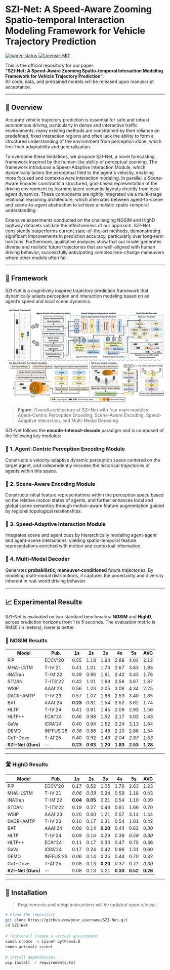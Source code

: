 # SZI-Net: A Speed-Aware Zooming Spatio-temporal Interaction Modeling Framework for Vehicle Trajectory Prediction

[![paper-status](https://img.shields.io/badge/paper-submitted-red.svg)]() [![License: MIT](https://img.shields.io/badge/License-MIT-yellow.svg)](https://opensource.org/licenses/MIT)

This is the official repository for our paper:  
**"SZI-Net: A Speed-Aware Zooming Spatio-temporal Interaction Modeling Framework for Vehicle Trajectory Prediction"**.  
All code, data, and pretrained models will be released upon manuscript acceptance.

---

## 🧠 Overview

Accurate vehicle trajectory prediction is essential for safe and robust autonomous driving, particularly in dense and interactive traffic environments. many existing methods are constrained by their reliance on predefined, fixed interaction regions and often lack the ability to form a structured understanding of the environment from perception alone, which limit their adaptability and generalization.

To overcome these limitations, we propose SZI-Net, a novel forecasting framework inspired by the human-like ability of perceptual zooming. The framework introduces a Speed-Adaptive Interaction Module, which dynamically tailors the perceptual field to the agent's velocity, enabling more focused and context-aware interaction modeling. In parallel, a Scene-Aware Encoder constructs a structured, grid-based representation of the driving environment by learning latent semantic layouts directly from local agent dynamics. These components are tightly integrated via a multi-stage relational reasoning architecture, which alternates between agent-to-scene and scene-to-agent abstraction to achieve a holistic spatio-temporal understanding.

Extensive experiments conducted on the challenging NGSIM and HighD highway datasets validate the effectiveness of our approach. SZI-Net consistently outperforms current state-of-the-art methods, demonstrating significant improvements in prediction accuracy, particularly over long-term horizons. Furthermore, qualitative analyses show that our model generates diverse and realistic future trajectories that are well-aligned with human driving behavior, successfully anticipating complex lane-change maneuvers where other models often fail.

---

## 🧩 Framework

SZI-Net is a cognitively inspired trajectory prediction framework that dynamically adapts perception and interaction modeling based on an agent’s speed and local scene dynamics.

![SZI-Net Framework](./szi_framework.png)
> **Figure**: Overall architecture of SZI-Net with four main modules: Agent-Centric Perception Encoding, Scene-Aware Encoding, Speed-Adaptive Interaction, and Multi-Modal Decoding.



SZI-Net follows the **encode–interact–decode** paradigm and is composed of the following key modules:

### 🔹 1. Agent-Centric Perception Encoding Module
Constructs a velocity-adaptive dynamic perception space centered on the target agent, and independently encodes the historical trajectories of agents within this space.
### 🔹 2. Scene-Aware Encoding Module
Constructs initial feature representations within the perception space based on the relative motion states of agents, and further enhances local and global scene semantics through motion-aware feature augmentation guided by regional topological relationships.
### 🔹 3. Speed-Adaptive Interaction Module
Integrates scene and agent cues by hierarchically modeling agent-agent and agent-scene interactions, yielding spatio-temporal feature representations enriched with motion and contextual information.
### 🔹 4. Multi-Modal Decoder
Generates **probabilistic, maneuver-conditioned** future trajectories. By modeling multi-modal distributions, it captures the uncertainty and diversity inherent in real-world driving behavior.

---

## 📈 Experimental Results

SZI-Net is evaluated on two standard benchmarks: **NGSIM** and **HighD**, across prediction horizons from 1 to 5 seconds. The evaluation metric is RMSE (in meters); lower is better.  


### 🚗 NGSIM Results

| Model        | Pub.      | 1s   | 2s   | 3s   | 4s   | 5s   | AVG  |
|--------------|-----------|------|------|------|------|------|------|
| PiP          | ECCV'20   | 0.55 | 1.18 | 1.94 | 2.88 | 4.04 | 2.12 |
| MHA-LSTM     | T-IV'21   | 0.41 | 1.01 | 1.74 | 2.67 | 3.83 | 1.93 |
| iNATran      | T-IM'22   | 0.39 | 0.96 | 1.61 | 2.42 | 3.43 | 1.76 |
| STDAN        | T-ITS'22  | 0.42 | 1.01 | 1.69 | 2.56 | 3.67 | 1.87 |
| WSIP         | AAAI'23   | 0.56 | 1.23 | 2.05 | 3.08 | 4.34 | 2.25 |
| DACR-AMTP    | T-IV'23   | 0.57 | 1.07 | 1.68 | 2.53 | 3.40 | 1.85 |
| BAT          | AAAI'24   | **0.23** | _0.81_ | 1.54 | 2.52 | 3.62 | 1.74 |
| HLTP         | T-IV'24   | 0.41 | 0.91 | 1.45 | 2.09 | 2.93 | 1.56 |
| HLTP++       | ECAI'24   | 0.46 | 0.98 | 1.52 | 2.17 | 3.02 | 1.63 |
| GaVa         | ICRA'24   | 0.40 | 0.94 | 1.52 | 2.24 | 3.13 | 1.64 |
| DEMO         | INFFUS'25 | _0.36_ | 0.86 | 1.48 | 2.10 | 2.88 | 1.54 |
| CoT-Drive    | T-AI'25   | 0.40 | 0.92 | _1.43_ | _2.04_ | _2.87_ | _1.53_ |
| **SZI-Net (Ours)** | —         | **0.23** | **0.63** | **1.20** | **1.83** | **2.53** | **1.28** |

---

### 🛣️ HighD Results

| Model        | Pub.      | 1s   | 2s   | 3s   | 4s   | 5s   | AVG  |
|--------------|-----------|------|------|------|------|------|------|
| PiP          | ECCV'20   | 0.17 | 0.52 | 1.05 | 1.76 | 2.63 | 1.23 |
| MHA-LSTM     | T-IV'21   | _0.06_ | _0.09_ | 0.24 | 0.59 | 1.18 | 0.43 |
| iNATran      | T-IM'22   | **0.04** | **0.05** | 0.21 | 0.54 | 1.10 | 0.39 |
| STDAN        | T-ITS'22  | 0.19 | 0.27 | 0.48 | 0.91 | 1.66 | 0.70 |
| WSIP         | AAAI'23   | 0.20 | 0.60 | 1.21 | 2.07 | 3.14 | 1.44 |
| DACR-AMTP    | T-IV'23   | 0.10 | 0.17 | 0.31 | 0.54 | 1.01 | 0.42 |
| BAT          | AAAI'24   | 0.08 | 0.14 | **0.20** | 0.44 | 0.62 | _0.30_ |
| HLTP         | T-IV'24   | 0.09 | 0.16 | 0.29 | 0.38 | _0.59_ | _0.30_ |
| HLTP++       | ECAI'24   | 0.11 | 0.17 | 0.30 | 0.47 | 0.75 | 0.36 |
| GaVa         | ICRA'24   | 0.17 | 0.24 | 0.42 | 0.86 | 1.31 | 0.60 |
| DEMO         | INFFUS'25 | _0.06_ | 0.14 | 0.25 | 0.44 | 0.70 | 0.32 |
| CoT-Drive    | T-AI'25   | 0.08 | 0.13 | **0.20** | _0.37_ | 0.72 | _0.30_ |
| **SZI-Net (Ours)** | —         | 0.08 | 0.13 | _0.21_ | **0.33** | **0.52** | **0.26** |

---

## 🔧 Installation

> Requirements and setup instructions will be updated upon release.

```bash
# Clone the repository
git clone https://github.com/your_username/SZI-Net.git
cd SZI-Net

# (Optional) Create a virtual environment
conda create -n szinet python=3.8
conda activate szinet

# Install dependencies
pip install -r requirements.txt

